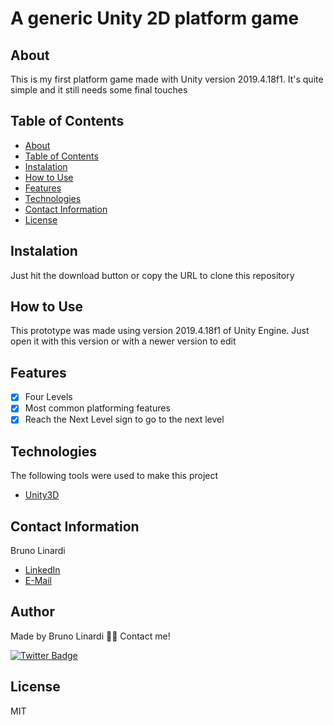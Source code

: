 # A generic Unity 2D platform game

## About
This is my first platform game made with Unity version 2019.4.18f1. It's quite simple and it still needs some final touches

## Table of Contents
<!--ts-->
   * [About](#About)
   * [Table of Contents](#table-of-contents)
   * [Instalation](#instalation)
   * [How to Use](#how-to-use)
   * [Features](#features)
   * [Technologies](#technologies)
   * [Contact Information](#contact-information)
   * [License](#license)
<!--te-->

## Instalation
Just hit the download button or copy the URL to clone this repository

## How to Use
This prototype was made using version 2019.4.18f1 of Unity Engine. Just open it with this version or with a newer version to edit

## Features
- [x] Four Levels
- [x] Most common platforming features
- [x] Reach the Next Level sign to go to the next level

## Technologies
The following tools were used to make this project

- [Unity3D](https://unity.com/)

## Contact Information
Bruno Linardi
- [LinkedIn](https://www.linkedin.com/in/brunolinardi/)
- [E-Mail](mailto:brunolinardi@gmail.com)

## Author
Made by Bruno Linardi 👋🏽 Contact me!

[![Twitter Badge](https://img.shields.io/twitter/url?color=blue&label=%40brunolinardi&logo=twitter&logoColor=white&style=flat-square&url=https%3A%2F%2Ftwitter.com%2Fbrunolinardi)](https://twitter.com/brunolinardi)

## License
MIT
